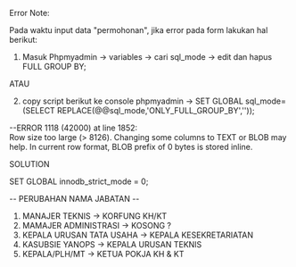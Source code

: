 Error Note:

Pada waktu input data "permohonan", jika error pada form lakukan hal berikut:

1. Masuk Phpmyadmin -> variables -> cari sql_mode -> edit dan hapus FULL GROUP BY;

ATAU

2. copy script berikut ke console phpmyadmin -> SET GLOBAL sql_mode=(SELECT REPLACE(@@sql_mode,'ONLY_FULL_GROUP_BY',''));


--ERROR 1118 (42000) at line 1852:    
Row size too large (> 8126). Changing some columns to TEXT or 
     BLOB may help. In current row format, BLOB prefix of 0 bytes is stored inline.

SOLUTION 

SET GLOBAL innodb_strict_mode = 0;

-- PERUBAHAN NAMA JABATAN --

1. MANAJER TEKNIS -> KORFUNG KH/KT
2. MAMAJER ADMINISTRASI -> KOSONG ?
3. KEPALA URUSAN TATA USAHA -> KEPALA KESEKRETARIATAN
4. KASUBSIE YANOPS -> KEPALA URUSAN TEKNIS
5. KEPALA/PLH/MT -> KETUA POKJA KH & KT


